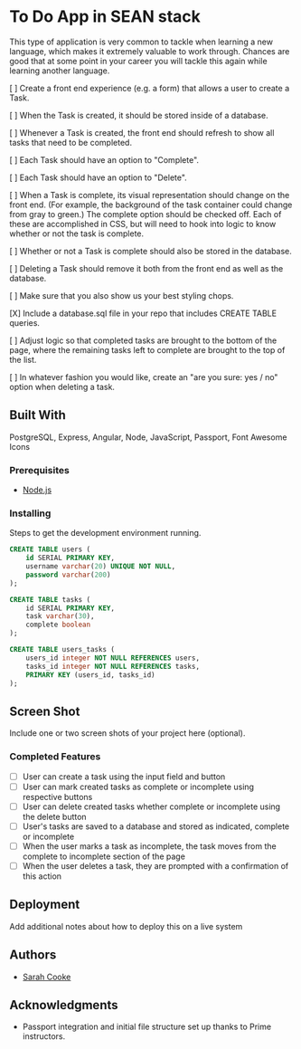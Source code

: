 # To Do App in SEAN stack

This type of application is very common to tackle when learning a new language, which makes it extremely valuable to work through. Chances are good that at some point in your career you will tackle this again while learning another language.

[ ] Create a front end experience (e.g. a form) that allows a user to create a Task. 

[ ] When the Task is created, it should be stored inside of a database. 

[ ] Whenever a Task is created, the front end should refresh to show all tasks that need to be completed. 

[ ] Each Task should have an option to "Complete". 

[ ] Each Task should have an option to "Delete". 

[ ] When a Task is complete, its visual representation should change on the front end. (For example, the background of the task container could change from gray to green.) The complete option should be checked off. Each of these are accomplished in CSS, but will need to hook into logic to know whether or not the task is complete. 

[ ] Whether or not a Task is complete should also be stored in the database. 

[ ] Deleting a Task should remove it both from the front end as well as the database.

[ ] Make sure that you also show us your best styling chops.

[X] Include a database.sql file in your repo that includes CREATE TABLE queries.

[ ] Adjust logic so that completed tasks are brought to the bottom of the page, where the remaining tasks left to complete are brought to the top of the list.

[ ] In whatever fashion you would like, create an "are you sure: yes / no" option when deleting a task.

## Built With

PostgreSQL, Express, Angular, Node, JavaScript, Passport, Font Awesome Icons

### Prerequisites

- [Node.js](https://nodejs.org/en/)

### Installing

Steps to get the development environment running.

```sql
CREATE TABLE users (
    id SERIAL PRIMARY KEY, 
    username varchar(20) UNIQUE NOT NULL,
    password varchar(200)
);

CREATE TABLE tasks (
    id SERIAL PRIMARY KEY,
    task varchar(30),
    complete boolean
);

CREATE TABLE users_tasks (
    users_id integer NOT NULL REFERENCES users,
    tasks_id integer NOT NULL REFERENCES tasks,
    PRIMARY KEY (users_id, tasks_id)
);
```

## Screen Shot

Include one or two screen shots of your project here (optional).

### Completed Features

- [ ] User can create a task using the input field and button 
- [ ] User can mark created tasks as complete or incomplete using respective buttons
- [ ] User can delete created tasks whether complete or incomplete using the delete button
- [ ] User's tasks are saved to a database and stored as indicated, complete or incomplete
- [ ] When the user marks a task as incomplete, the task moves from the complete to incomplete section of the page 
- [ ] When the user deletes a task, they are prompted with a confirmation of this action 

## Deployment

Add additional notes about how to deploy this on a live system

## Authors

* [Sarah Cooke](https://github.com/marshcooke)

## Acknowledgments

* Passport integration and initial file structure set up thanks to Prime instructors.

